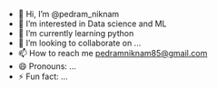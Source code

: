 - 👋 Hi, I’m @pedram_niknam
- 👀 I’m interested in Data science and ML 
- 🌱 I’m currently learning python
- 💞️ I’m looking to collaborate on ...
- 📫 How to reach me pedramniknam85@gmail.com
- 😄 Pronouns: ...
- ⚡ Fun fact: ...

<!---
pedramniknam00/pedramniknam00 is a ✨ special ✨ repository because its `README.md` (this file) appears on your GitHub profile.
You can click the Preview link to take a look at your changes.
--->
